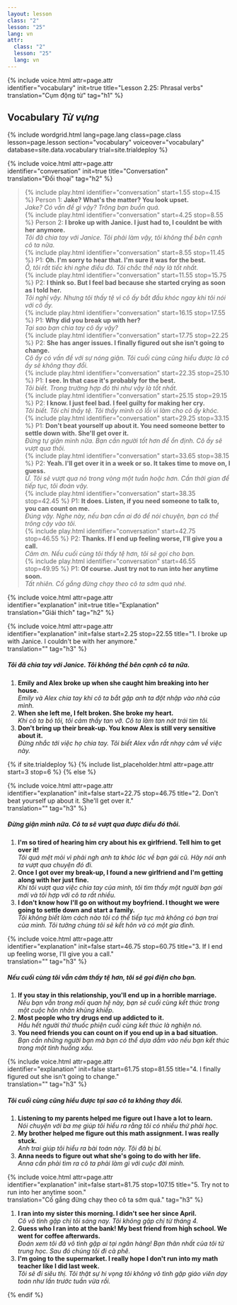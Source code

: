 ```yaml
---
layout: lesson
class: "2"
lesson: "25"
lang: vn
attr:
  class: "2"
  lesson: "25"
  lang: vn
---
```


{%  include voice.html attr=page.attr  
	identifier="vocabulary"  init=true
	title="Lesson 2.25: Phrasal verbs"        
	translation="Cụm động từ"
    tag="h1" %}

## Vocabulary   *Từ vựng*

{% include wordgrid.html lang=page.lang
		class=page.class 
		lesson=page.lesson 
		section="vocabulary"
		voiceover="vocabulary"
		database=site.data.vocabulary 
		trial=site.trialdeploy %}

{%  include voice.html attr=page.attr  
	identifier="conversation"  init=true
	title="Conversation"        
	translation="Đối thoại"
    tag="h2" %}

> {% include play.html identifier="conversation" start=1.55 stop=4.15 %} Person 1: **Jake? What's the matter? You look upset.**    
*Jake? Có vấn đề gì vậy? Trông bạn buồn quá.*    
> {% include play.html identifier="conversation" start=4.25 stop=8.55 %} Person 2: **I broke up with Janice. I just had to, I couldnt be with her anymore.**    
*Tôi đã chia tay với Janice. Tôi phải làm vậy, tôi không thể bên cạnh cô ta nữa.*     
> {% include play.html identifier="conversation" start=8.55 stop=11.45 %} P1: **Oh. I'm sorry to hear that. I'm sure it was for the best.**     
*Ồ, tôi rất tiếc khi nghe điều đó. Tôi chắc thế này là tốt nhất.*   
> {% include play.html identifier="conversation" start=11.55 stop=15.75 %} P2: **I think so. But I feel bad because she started crying as soon as I told her.**    
*Tôi nghĩ vậy. Nhưng tôi thấy tệ vì cô ấy bắt đầu khóc ngay khi tôi nói với cô ấy.*    
> {% include play.html identifier="conversation" start=16.15 stop=17.55 %} P1: **Why did you break up with her?**   
*Tại sao bạn chia tay cô ấy vậy?*    
> {% include play.html identifier="conversation" start=17.75 stop=22.25 %} P2: **She has anger issues. I finally figured out she isn't going to change.**   
*Cô ấy có vấn đề với sự nóng giận. Tôi cuối cùng cũng hiểu được là cô ấy sẽ không thay đổi.*   
> {% include play.html identifier="conversation" start=22.35 stop=25.10 %} P1: **I see. In that case it's probably for the best.**   
*Tôi biết. Trong trường hợp đó thì như vậy là tốt nhất.*    
> {% include play.html identifier="conversation" start=25.15 stop=29.15 %} P2: **I know. I just feel bad. I feel guilty for making her cry.**    
*Tôi biết. Tôi chỉ thấy tệ. Tôi thấy mình có lỗi vì làm cho cô ấy khóc.*     
> {% include play.html identifier="conversation" start=29.25 stop=33.15 %} P1: **Don't beat yourself up about it. You need someone better to settle down with. She'll get over it.**   
*Đừng tự giận mình nữa. Bạn cần người tốt hơn để ổn định. Cô ấy sẽ vượt qua thôi.*    
> {% include play.html identifier="conversation" start=33.65 stop=38.15 %} P2: **Yeah. I'll get over it in a week or so. It takes time to move on, I guess.**    
*Ừ. Tôi sẽ vượt qua nó trong vòng một tuần hoặc hơn. Cần thời gian để tiếp tục, tôi đoán vậy.*     
> {% include play.html identifier="conversation" start=38.35 stop=42.45 %} P1: **It does. Listen, if you need someone to talk to, you can count on me.**     
*Đúng vậy. Nghe này, nếu bạn cần ai đó để nói chuyện, bạn có thể trông cậy vào tôi.*    
> {% include play.html identifier="conversation" start=42.75 stop=46.55 %} P2: **Thanks. If I end up feeling worse, I'll give you a call.**     
*Cảm ơn. Nếu cuối cùng tôi thấy tệ hơn, tôi sẽ gọi cho bạn.*   
> {% include play.html identifier="conversation" start=46.55 stop=49.95 %} P1: **Of course. Just try not to run into her anytime soon.**      
*Tất nhiên. Cố gắng đừng chạy theo cô ta sớm quá nhé.*    

{%  include voice.html attr=page.attr  
	identifier="explanation"  init=true
	title="Explanation"        
	translation="Giải thích"
    tag="h2" %}

{%  include voice.html attr=page.attr  
	identifier="explanation"  init=false start=2.25 stop=22.55
	title="1. I broke up with Janice. I couldn't be with her anymore."        
	translation=""
    tag="h3" %}
##### *Tôi đã chia tay với Janice. Tôi không thể bên cạnh cô ta nữa.*
1. **Emily and Alex broke up when she caught him breaking into her house.**   
*Emily và Alex chia tay khi cô ta bắt gặp anh ta đột nhập vào nhà của mình.*   
2. **When she left me, I felt broken. She broke my heart.**   
*Khi cô ta bỏ tôi, tôi cảm thấy tan vỡ. Cô ta làm tan nát trái tim tôi.*    
3. **Don't bring up their break-up. You know Alex is still very sensitive about it.**   
*Đừng nhắc tới việc họ chia tay. Tôi biết Alex vẫn rất nhạy cảm về việc này.*    

{% if site.trialdeploy %}
  {% include list_placeholder.html  attr=page.attr     start=3 stop=6 %}
  {% else %}

{%  include voice.html attr=page.attr  
	identifier="explanation"  init=false start=22.75 stop=46.75
	title="2. Don't beat yourself up about it. She'll get over it."        
	translation=""
    tag="h3" %}
##### *Đừng giận mình nữa. Cô ta sẽ vượt qua được điều đó thôi.*
1. **I'm so tired of hearing him cry about his ex girlfriend. Tell him to get over it!**   
*Tôi quá mệt mỏi vì phải ngh anh ta khóc lóc về bạn gái cũ. Hãy nói anh ta vượt qua chuyện đó đi.*    
2. **Once I got over my break-up, I found a new girlfriend and I'm getting along with her just fine.**   
*Khi tôi vượt qua việc chia tay của mình, tôi tìm thấy một người bạn gái mới và tôi hợp với cô ta rất nhiều.*    
3. **I don't know how I'll go on without my boyfriend. I thought we were going to settle down and start a family.**   
*Tôi không biết làm cách nào tôi có thể tiếp tục mà không có bạn trai của mình. Tôi tưởng chúng tôi sẽ kết hôn và có một gia đình.*    

{%  include voice.html attr=page.attr  
	identifier="explanation"  init=false start=46.75 stop=60.75
	title="3. If I end up feeling worse, I'll give you a call."        
	translation=""
    tag="h3" %}
##### *Nếu cuối cùng tôi vẫn cảm thấy tệ hơn, tôi sẽ gọi điện cho bạn.*
1. **If you stay in this relationship, you'll end up in a horrible marriage.**   
*Nếu bạn vẫn trong mối quan hệ này, bạn sẽ cuối cùng kết thúc trong một cuộc hôn nhân khủng khiếp.*    
2. **Most people who try drugs end up addicted to it.**    
*Hầu hết người thử thuốc phiện cuối cùng kết thúc là nghiện nó.*   
3. **You need friends you can count on if you end up in a bad situation.**   
*Bạn cần những người bạn mà bạn có thể dựa dẫm vào nếu bạn kết thúc trong một tình huống xấu.*    

{%  include voice.html attr=page.attr  
	identifier="explanation"  init=false start=61.75 stop=81.55
	title="4. I finally figured out she isn't going to change."        
	translation=""
    tag="h3" %}
##### *Tôi cuối cùng cũng hiểu được tại sao cô ta không thay đổi.*
1. **Listening to my parents helped me figure out I have a lot to learn.**   
*Nói chuyện với ba mẹ giúp tôi hiểu ra rằng tôi có nhiều thứ phải học.*   
2. **My brother helped me figure out this math assignment. I was really stuck.**   
*Anh trai giúp tôi hiểu ra bài toán này. Tôi đã bị bí.*     
3. **Anna needs to figure out what she's going to do with her life.**   
*Anna cần phải tìm ra cô ta phải làm gì với cuộc đời mình.*    

{%  include voice.html attr=page.attr  
	identifier="explanation"  init=false start=81.75 stop=107.15
	title="5. Try not to run into her anytime soon."        
	translation="Cố gắng đừng chạy theo cô ta sớm quá."
    tag="h3" %}

1. **I ran into my sister this morning. I didn't see her since April.**    
*Cô vô tình gặp chị tôi sáng nay. Tôi không gặp chị từ tháng 4.*    
2. **Guess who I ran into at the bank! My best friend from high school. We went for coffee afterwards.**   
*Đoán xem tôi đã vô tình gặp ai tại ngân hàng! Bạn thân nhất của tôi từ trung học. Sau đó chúng tôi đi cà phê.*    
3. **I'm going to the supermarket. I really hope I don't run into my math teacher like I did last week.**   
*Tôi sẽ đi siêu thị. Tôi thật sự hi vọng tôi không vô tình gặp giáo viên dạy toán như lần trước tuần vừa rồi.*    


{% endif %}

